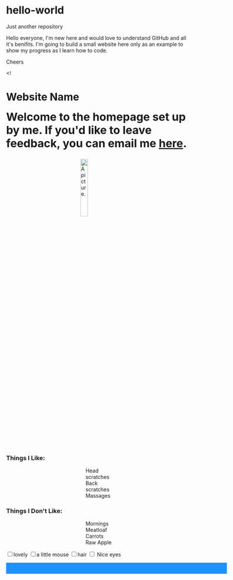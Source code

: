 # hello-world
Just another repository

Hello everyone, 
I'm new here and would love to understand GitHub and all it's benifits. 
I'm going to build a small website here only as an example to show my progress as I learn how to code.

Cheers


<!<!DOCTYPE html>
<html>
<head>
<meta charset="UTF-8">
<meta name="description" content="Website">
<style>

  
#div {
  animation-duration: .5s;
  animation-name: slidein;
  animation-fill-mode: forwards;
  animation-timing-function: ease-in;
  flex-direction: column;
} 
@keyframes slidein {
  from {
    margin-right: 100%;
    width: 20%;
  }
  to {
    margin-right: 40%;
    width: 20%;
    
  }
}





h1 {
      color: blue;
      width: 100%;
      margin-left: auto;
      margin-right: auto;
      font-size: 40px;
      font-family: Arial;
      padding: 10px;
flex-direction: column;
align-items: stretch;
    }
h2 {
  font-size: 30px;
  margin-top: 10px;
flex-direction: column;
}

p {
  font-size: 30px;
}

  .black-border {
    border-color: black;
    border-width: 10px;
    border-radius: 50%;
    border-style: solid;

  }
.center {
  display: block;
  margin-left: auto;
  margin-right: auto;
  width: 20%;


}

.center2 {
  display: block;
  margin-left: auto;
  margin-right: auto;
  width: 70%;
}

.center3 {
  display: block;
  margin-left: auto;
  margin-right: auto;
  width: 30%;
}

.text-center {
  width: 70%;
}
li {
  display: block;
  margin-left: auto;
  margin-right: auto;
  width: 20%;
}

#box-container {
    display: flex;
    height: 100px;
    flex-wrap: wrap;
    flex-direction:row;

  }
  #box-1 {
    background-color: dodgerblue;
    height: 30px;
    width: 600px;
  }

  #box-2 {
  background-color: orangered;

    height: 30px;
    width: 600px;
  }


</style>
</head>
<body>
<h1 id="rect">Website Name</h1>
<h2>Welcome to the homepage set up by me. If you'd like to leave feedback, you can email me <a href="mailto:email@address.com">here</a>.</h2>
<div>

<main>

  <img id="div" class="black-border center" src="#"
alt="A picture.">


<h3 class="center2">Things I Like:</h3>
<ul>
  <li class="center2"> Head scratches</li>
  <li class="center2"> Back scratches</li>
  <li class="center2"> Massages</li>
  </ul>
<h3 class="center2">Things I Don't Like:</h3>
<ul>
  <li class="center2"> Mornings</li>
  <li class="center2"> Meatloaf</li>
  <li class="center2"> Carrots</li>
  <li class="center2"> Raw Apple</li>

</ul>


<form>


  <label for="lovely" class="center2">
  <input id="lovely" type="checkbox" name="lovely">lovely</label>
  <label for="mouse" class="center2">
  <input id="mouse" type="checkbox" name="mouse">a little mouse</label>
  <label for="hair" class="center2">
  <input id="hair" type="checkbox" name="hair">hair</label>
  <label for="eyes" class="center2">
  <input id="eyes" type="checkbox" name="eyes"> Nice eyes</label>
 <br>

</form>


<div id="box-container">
  <div id="box-1"></div>
  <div id="box-2"></div>
</div>


</main>

  </body>

</html>
